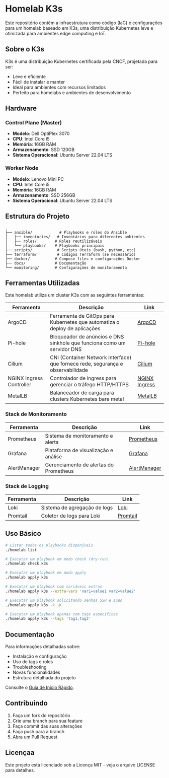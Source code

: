 # Homelab K3s

Este repositório contém a infraestrutura como código (IaC) e configurações para um homelab baseado em K3s, uma distribuição Kubernetes leve e otimizada para ambientes edge computing e IoT.

## Sobre o K3s

K3s é uma distribuição Kubernetes certificada pela CNCF, projetada para ser:
- Leve e eficiente
- Fácil de instalar e manter
- Ideal para ambientes com recursos limitados
- Perfeito para homelabs e ambientes de desenvolvimento

## Hardware

### Control Plane (Master)
- **Modelo**: Dell OptiPlex 3070
- **CPU**: Intel Core i5
- **Memória**: 16GB RAM
- **Armazenamento**: SSD 120GB
- **Sistema Operacional**: Ubuntu Server 22.04 LTS

### Worker Node
- **Modelo**: Lenovo Mini PC
- **CPU**: Intel Core i5
- **Memória**: 16GB RAM
- **Armazenamento**: SSD 256GB
- **Sistema Operacional**: Ubuntu Server 22.04 LTS

## Estrutura do Projeto

```
.
├── ansible/            # Playbooks e roles do Ansible
│   ├── inventories/   # Inventários para diferentes ambientes
│   ├── roles/        # Roles reutilizáveis
│   └── playbooks/    # Playbooks principais
├── scripts/           # Scripts úteis (bash, python, etc)
├── terraform/         # Códigos Terraform (se necessário)
├── docker/           # Compose files e configurações Docker
├── docs/             # Documentação
└── monitoring/       # Configurações de monitoramento
```

## Ferramentas Utilizadas

Este homelab utiliza um cluster K3s com as seguintes ferramentas:

| Ferramenta | Descrição | Link |
|------------|-----------|------|
| ArgoCD | Ferramenta de GitOps para Kubernetes que automatiza o deploy de aplicações | [ArgoCD](https://argoproj.github.io/cd/) |
| Pi-hole | Bloqueador de anúncios e DNS sinkhole que funciona como um servidor DNS | [Pi-hole](https://pi-hole.net/) |
| Cilium | CNI (Container Network Interface) que fornece rede, segurança e observabilidade | [Cilium](https://cilium.io/) |
| NGINX Ingress Controller | Controlador de ingress para gerenciar o tráfego HTTP/HTTPS | [NGINX Ingress](https://kubernetes.github.io/ingress-nginx/) |
| MetalLB | Balanceador de carga para clusters Kubernetes bare metal | [MetalLB](https://metallb.universe.tf/) |

### Stack de Monitoramento

| Ferramenta | Descrição | Link |
|------------|-----------|------|
| Prometheus | Sistema de monitoramento e alerta | [Prometheus](https://prometheus.io/) |
| Grafana | Plataforma de visualização e análise | [Grafana](https://grafana.com/) |
| AlertManager | Gerenciamento de alertas do Prometheus | [AlertManager](https://prometheus.io/docs/alerting/latest/alertmanager/) |

### Stack de Logging

| Ferramenta | Descrição | Link |
|------------|-----------|------|
| Loki | Sistema de agregação de logs | [Loki](https://grafana.com/oss/loki/) |
| Promtail | Coletor de logs para Loki | [Promtail](https://grafana.com/docs/loki/latest/clients/promtail/) |

## Uso Básico

```bash
# Listar todos os playbooks disponíveis
./homelab list

# Executar um playbook em modo check (dry-run)
./homelab check k3s

# Executar um playbook em modo apply
./homelab apply k3s

# Executar um playbook com variáveis extras
./homelab apply k3s --extra-vars 'var1=value1 var2=value2'

# Executar um playbook solicitando senhas SSH e sudo
./homelab apply k3s -k -K

# Executar um playbook apenas com tags específicas
./homelab apply k3s --tags 'tag1,tag2'
```

## Documentação

Para informações detalhadas sobre:
- Instalação e configuração
- Uso de tags e roles
- Troubleshooting
- Novas funcionalidades
- Estrutura detalhada do projeto

Consulte o [Guia de Início Rápido](docs/getting_started.md).

## Contribuindo

1. Faça um fork do repositório
2. Crie uma branch para sua feature
3. Faça commit das suas alterações
4. Faça push para a branch
5. Abra um Pull Request

## Licençaa

Este projeto está licenciado sob a Licença MIT - veja o arquivo LICENSE para detalhes.
